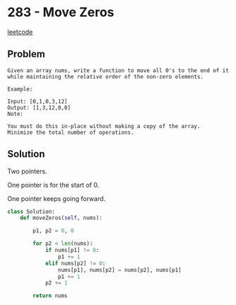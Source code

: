# 283 - Move Zeros

[leetcode](https://leetcode.com/problems/move-zeroes/)

## Problem

    Given an array nums, write a function to move all 0's to the end of it while maintaining the relative order of the non-zero elements.
    
    Example:
    
    Input: [0,1,0,3,12]
    Output: [1,3,12,0,0]
    Note:
    
    You must do this in-place without making a copy of the array.
    Minimize the total number of operations.

## Solution

Two pointers.

One pointer is for the start of 0.

One pointer keeps going forward.

```python
class Solution:
    def moveZeros(self, nums):

        p1, p2 = 0, 0

        for p2 < len(nums):
            if nums[p1] != 0:
                p1 += 1
            elif nums[p2] != 0:
                nums[p1], nums[p2] = nums[p2], nums[p1]
                p1 += 1
            p2 += 1

        return nums
```

